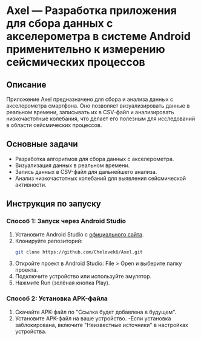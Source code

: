 # Axel — Разработка приложения для сбора данных с акселерометра в системе Android применительно к измерению сейсмических процессов

## Описание
Приложение Axel предназначено для сбора и анализа данных с акселерометра смартфона. Оно позволяет визуализировать данные в реальном времени, записывать их в CSV-файл и анализировать низкочастотные колебания, что делает его полезным для исследований в области сейсмических процессов.

## Основные задачи
- Разработка алгоритмов для сбора данных с акселерометра.
- Визуализация данных в реальном времени.
- Запись данных в CSV-файл для дальнейшего анализа.
- Анализ низкочастотных колебаний для выявления сейсмической активности.

## Инструкция по запуску

### Способ 1: Запуск через Android Studio
1. Установите Android Studio с [официального сайта](https://developer.android.com/studio).
2. Клонируйте репозиторий:
   ```bash
   git clone https://github.com/Chelovek6/Axel.git
3. Откройте проект в Android Studio: File > Open и выберите папку проекта.
4. Подключите устройство или используйте эмулятор.
5. Нажмите Run (зелёная кнопка Play).
### Способ 2: Установка APK-файла
1. Скачайте APK-файл по "Ссылка будет добавлена в будущем".
2. Установите APK-файл на ваше устройство.
 -Если установка заблокирована, включите "Неизвестные источники" в настройках устройства.
